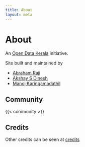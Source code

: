 ```yaml
---
title: About
layout: meta
---
```


# About

An [Open Data Kerala](https://opendatakerala.org/) initiative.

Site built and maintained by

* [Abraham Raji](https://abrahamraji.in)
* [Akshay S Dinesh](https://asd.learnlearn.in)
* [Manoj Karingamadathil](https://meta.wikimedia.org/wiki/User:Manojk)

## Community

{{< community >}}

## Credits

Other credits can be seen at [credits](/credits/)